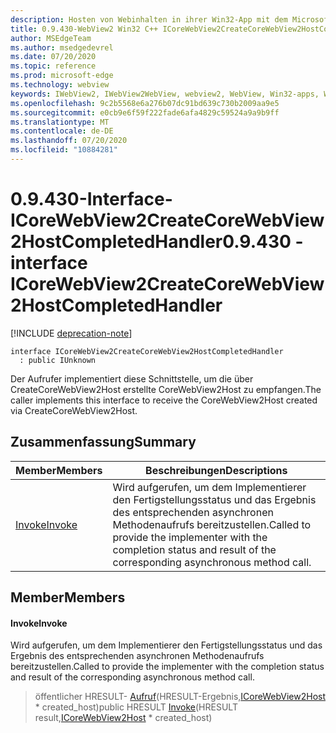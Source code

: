 ```yaml
---
description: Hosten von Webinhalten in ihrer Win32-App mit dem Microsoft Edge WebView2-Steuerelement
title: 0.9.430-WebView2 Win32 C++ ICoreWebView2CreateCoreWebView2HostCompletedHandler
author: MSEdgeTeam
ms.author: msedgedevrel
ms.date: 07/20/2020
ms.topic: reference
ms.prod: microsoft-edge
ms.technology: webview
keywords: IWebView2, IWebView2WebView, webview2, WebView, Win32-apps, Win32, Edge, ICoreWebView2, ICoreWebView2Host, Browser-Steuerelement, Edge-HTML
ms.openlocfilehash: 9c2b5568e6a276b07dc91bd639c730b2009aa9e5
ms.sourcegitcommit: e0cb9e6f59f222fade6afa4829c59524a9a9b9ff
ms.translationtype: MT
ms.contentlocale: de-DE
ms.lasthandoff: 07/20/2020
ms.locfileid: "10884281"
---
```

# <span data-ttu-id="ca17d-104">0.9.430-Interface-ICoreWebView2CreateCoreWebView2HostCompletedHandler</span><span class="sxs-lookup"><span data-stu-id="ca17d-104">0.9.430 - interface ICoreWebView2CreateCoreWebView2HostCompletedHandler</span></span> 

[!INCLUDE [deprecation-note](../../includes/deprecation-note.md)]

```
interface ICoreWebView2CreateCoreWebView2HostCompletedHandler
  : public IUnknown
```

<span data-ttu-id="ca17d-105">Der Aufrufer implementiert diese Schnittstelle, um die über CreateCoreWebView2Host erstellte CoreWebView2Host zu empfangen.</span><span class="sxs-lookup"><span data-stu-id="ca17d-105">The caller implements this interface to receive the CoreWebView2Host created via CreateCoreWebView2Host.</span></span>

## <span data-ttu-id="ca17d-106">Zusammenfassung</span><span class="sxs-lookup"><span data-stu-id="ca17d-106">Summary</span></span>

 <span data-ttu-id="ca17d-107">Member</span><span class="sxs-lookup"><span data-stu-id="ca17d-107">Members</span></span>                        | <span data-ttu-id="ca17d-108">Beschreibungen</span><span class="sxs-lookup"><span data-stu-id="ca17d-108">Descriptions</span></span>
--------------------------------|---------------------------------------------
[<span data-ttu-id="ca17d-109">Invoke</span><span class="sxs-lookup"><span data-stu-id="ca17d-109">Invoke</span></span>](#invoke) | <span data-ttu-id="ca17d-110">Wird aufgerufen, um dem Implementierer den Fertigstellungsstatus und das Ergebnis des entsprechenden asynchronen Methodenaufrufs bereitzustellen.</span><span class="sxs-lookup"><span data-stu-id="ca17d-110">Called to provide the implementer with the completion status and result of the corresponding asynchronous method call.</span></span>

## <span data-ttu-id="ca17d-111">Member</span><span class="sxs-lookup"><span data-stu-id="ca17d-111">Members</span></span>

#### <span data-ttu-id="ca17d-112">Invoke</span><span class="sxs-lookup"><span data-stu-id="ca17d-112">Invoke</span></span> 

<span data-ttu-id="ca17d-113">Wird aufgerufen, um dem Implementierer den Fertigstellungsstatus und das Ergebnis des entsprechenden asynchronen Methodenaufrufs bereitzustellen.</span><span class="sxs-lookup"><span data-stu-id="ca17d-113">Called to provide the implementer with the completion status and result of the corresponding asynchronous method call.</span></span>

> <span data-ttu-id="ca17d-114">öffentlicher HRESULT- [Aufruf](#invoke)(HRESULT-Ergebnis,[ICoreWebView2Host](ICoreWebView2Host.md) \* created_host)</span><span class="sxs-lookup"><span data-stu-id="ca17d-114">public HRESULT [Invoke](#invoke)(HRESULT result,[ICoreWebView2Host](ICoreWebView2Host.md) \* created_host)</span></span>

